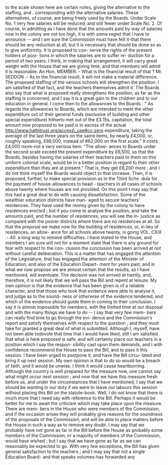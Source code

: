 to the scale shown here are certain notes, giving the alternative to the staffing, and . corresponding with the alternative salaries. These alternatives, of course, are being freely used by the Boards. Under Scale No. 1 very few salaries will be reduced, and still fewer under Scale No. 2. Of course, in admitting as I have done that the amounts paid by way of salaries now in the colony are not too high, it is with some regret that I have to announce -- and I am sure the Commission must have felt it-that there should be any reduction at all, but it is necessary that should be done so as to give uniformity. It is proposed to con- serve the rights of the present holders of posi- tions in which the salaries are to suffer re- duction for a period of two years. I think, in making that arrangement, it will carry great weight with the House that we are giving time, and that members will admit it is reasonable. An Hon. MEMBER. - What is the financial result of that ? Mr. SEDDON .- As to the financial result, it will not make a material difference. The proposed staffing of the various schools will strengthen the position. I am satisfied of that fact, and the teachers themselves admit it. The Boards also say that what is proposed really strengthens the position, as far as the staffing is concerned, and I say it is a great gain to the children and to our education in general. I come then to the allowances to the Boards : " As regards the allowances to Boards, which are intended to meet the other expenditure out of their general funds (exclusive of building and other special expenditure) hitherto met out of the £3 15s. capitation, the total amount now proposed to be paid is in excess of the actual http://www.hathitrust.org/access\_use#cc-zero expenditure, taking the average of the last three years on the same items, by nearly £4,000, or, roughly speaking, £66,000, instead of #62,000 on the first scale." It costs £4,000 more-not a very serious item. "The allow- ances to Boards under the second scale exceed the present expenditure by £6,500, so that the Boards, besides having the salaries of their teachers paid to them on this uniform colonial scale, would be in a better position in regard to their other expenditure than they are at present." That is, they get £6,200 more ; and I do not think myself the Boards would object to that increase. Then, it is proposed, further, to make special provision as in the Third Sche. dule for the payment of house-allowances to head - teachers in all cases of schools above twenty where houses are not provided. On this point I may say that this had a great deal to do with causing dissatisfaction. Some of the wealthier education districts have man- aged to secure teachers' residences. They have used the money given by the colony to have residences erected ; but if you come to analyse the position, and take the amounts paid, and the number of residences, you will see the in- justice as compared with the poorer districts where there are no residences at all. So that the proposal we make now for the building of residences, or, in lieu of residences, an allow- ance for all schools above twenty, is going VOL. CXIX .- 40. a long way to remove difficulties. I have stated to the House, and members I am sure will not for a moment state that there is any ground for fear with respect to the con- clusion the conclusion has been arrived at not without careful deliberation. This is a matter that has engaged the attention of the Legislature, that has engaged the attention of the Minister of Education, and also of the Education Depart- ment for years past, and in what we now propose we are almost certain that the results, as I have mentioned, will eventuate. The decision was not arrived at hastily, and, therefore, it is not likely that we will pass the Bill and repent at leisure. My own opinion is that the evidence that has been given is of a reliable character, and that those who took that evidence were able to analyse it, and judge as to the sound- ness or otherwise of the evidence tendered, and which of the evidence should guide them in coming to their conclusion. I say it is almost impossible for members, with the limited time at our disposal and with the many things we have to do -- I say that very few mem- bers can really find time to go through the evi- dence and the Commission's report and satisfy themselves with respect to the question ; and they must take for granted a great deal of what is submitted. Although I, myself, have not been able todevote that time that I would have liked, still I am satisfied that what is here proposed is safe, and will certainly place our teachers in a position which I say the respon- sibility cast upon them demands, and I with confidence recommend the House to pass the Bill, and to pass it this session. I have been urged to postpone it, and have the Bill circu- lated and bring it up next session. My own opinion is that to do so would be a breach of faith, and it would be unwise. I think it would cause heartburning. Although the country is well prepared for the measure now, one cannot say what might occur next session ; and now that we have this measure fresh before us, and under the circumstances that I have mentioned, I say that we should be wanting in our duty if we were to leave our labours this session without placing this Bill on the statute-book. Well, I do not know that there is much more that I need say with reference to the Bill. Perhaps it would be better for me to await the criticism which may take place upon the measure. There are mem- bers in the House who were members of the Commission, and if the occasion arises they will probably give reasons for the soundness of the proposals of the Commission, and will be able to place matters before the House in such a way as to remove any doubt. I may say that we probably have not gone as far in the Bill before the House as probably some members of the Commission, or a majority of members of the Commission, would have wished ; but I say that we have gone as far as we can reasonably be expected to go. With very few exceptions, the Bill has given general satisfaction to the teachers ; and I may say that not a single Education Board- and that speaks volumes-has forwarded any 